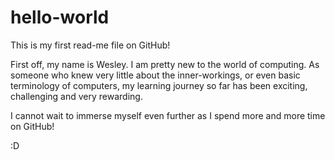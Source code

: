 # hello-world

This is my first read-me file on GitHub!

First off, my name is Wesley. I am pretty new to the world of computing. As someone who knew very little about the inner-workings, or even basic terminology of computers, my learning journey so far has been exciting, challenging  and very rewarding.

I cannot wait to immerse myself even further as I spend more and more time on GitHub!

:D
